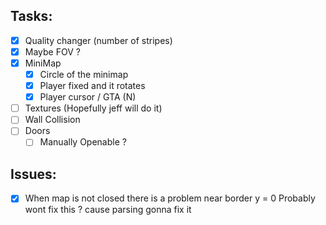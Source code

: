 ## Tasks:

- [x] Quality changer (number of stripes) 
- [x] Maybe FOV ?
- [x] MiniMap
	- [x] Circle of the minimap
	- [x] Player fixed and it rotates
	- [x] Player cursor / GTA (N)
- [ ] Textures (Hopefully jeff will do it)
- [ ] Wall Collision
- [ ] Doors
    - [ ] Manually Openable ?

## Issues:

- [x] When map is not closed there is a problem near border y = 0
      Probably wont fix this ? cause parsing gonna fix it 
